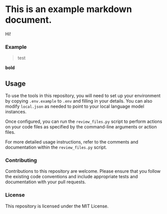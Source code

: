 # This is an example markdown document.

Hi!

### Example #

>test

**bold**

## Usage

To use the tools in this repository, you will need to set up your environment by copying `.env.example` to `.env` and filling in your details. You can also modify `local.json` as needed to point to your local language model instances.

Once configured, you can run the `review_files.py` script to perform actions on your code files as specified by the command-line arguments or action files.

For more detailed usage instructions, refer to the comments and documentation within the `review_files.py` script.

### Contributing

Contributions to this repository are welcome. Please ensure that you follow the existing code conventions and include appropriate tests and documentation with your pull requests.

### License

This repository is licensed under the MIT License.
